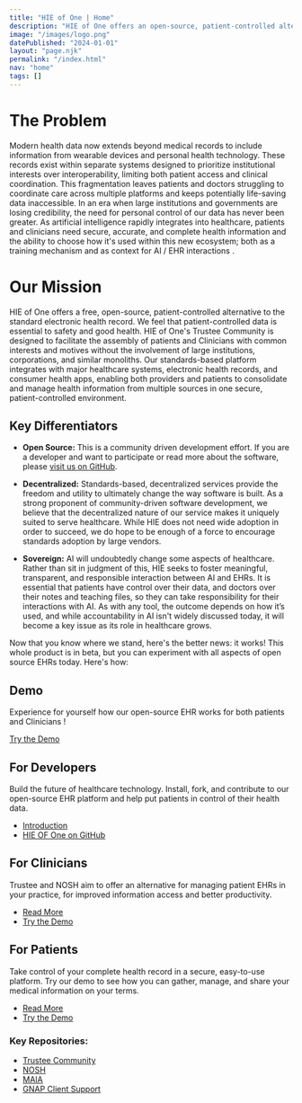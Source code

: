 ```yaml
---
title: "HIE of One | Home"
description: "HIE of One offers an open-source, patient-controlled alternative to the standard electronic health record."
image: "/images/logo.png"
datePublished: "2024-01-01"
layout: "page.njk"
permalink: "/index.html"
nav: "home"
tags: []
---
```


# The Problem

Modern health data now extends beyond medical records to include information from wearable devices and personal health technology. These records exist within separate systems designed to prioritize institutional interests over interoperability, limiting both patient access and clinical coordination. This fragmentation leaves patients and doctors struggling to coordinate care across multiple platforms and keeps potentially life-saving data inaccessible. In an era when large institutions and governments are losing credibility, the need for personal control of our data has never been greater. As artificial intelligence rapidly integrates into healthcare, patients and clinicians need secure, accurate, and complete health information and the ability to choose how it's used within this new ecosystem; both as a training mechanism and as context for AI / EHR interactions .

# Our Mission

HIE of One offers a free, open-source, patient-controlled alternative to the standard electronic health record. We feel that patient-controlled data is essential to safety and good health. HIE of One's Trustee Community is designed to facilitate the assembly of patients and Clinicians with common interests and motives without the involvement of large institutions, corporations, and similar monoliths. Our standards-based platform integrates with major healthcare systems, electronic health records, and consumer health apps, enabling both providers and patients to consolidate and manage health information from multiple sources in one secure, patient-controlled environment.

## Key Differentiators

- **Open Source:** This is a community driven development effort. If you are a developer and want to participate or read more about the software, please [visit us on GitHub](https://github.com/HIEofOne).

- **Decentralized:** Standards-based, decentralized services provide the freedom and utility to ultimately change the way software is built. As a strong proponent of community-driven software development, we believe that the decentralized nature of our service makes it uniquely suited to serve healthcare. While HIE does not need wide adoption in order to succeed, we do hope to be enough of a force to encourage standards adoption by large vendors.

- **Sovereign:** AI will undoubtedly change some aspects of healthcare. Rather than sit in judgment of this, HIE seeks to foster meaningful, transparent, and responsible interaction between AI and EHRs. It is essential that patients have control over their data, and doctors over their notes and teaching files, so they can take responsibility for their interactions with AI. As with any tool, the outcome depends on how it’s used, and while accountability in AI isn't widely discussed today, it will become a key issue as its role in healthcare grows.

Now that you know where we stand, here's the better news: it works! This whole product is in beta, but you can experiment with all aspects of open source EHRs today. Here's how:

## Demo

Experience for yourself how our open-source EHR works for both patients and Clinicians !

[Try the Demo](/demo/)

<div class="verticals">
<div class="vertical">

## For Developers

Build the future of healthcare technology. Install, fork, and contribute to our open-source EHR platform and help put patients in control of their health data.

- [Introduction](/developers/)
- [HIE OF One on GitHub](https://github.com/HIEofOne)

</div>
<div class="vertical">

## For Clinicians

Trustee and NOSH aim to offer an alternative for managing patient EHRs in your practice, for improved information access and better productivity.

- [Read More](/clinicians/)
- [Try the Demo](/demo/)

</div>
<div class="vertical">

## For Patients

Take control of your complete health record in a secure, easy-to-use platform. Try our demo to see how you can gather, manage, and share your medical information on your terms.

- [Read More](/patients/)
- [Try the Demo](/demo/)

</div>
</div>

### Key Repositories:

- [Trustee Community](https://github.com/HIEofOne/Trustee-Community)
- [NOSH](https://github.com/shihjay2/nosh3)
- [MAIA](https://github.com/abeuscher/vue-ai-example)
- [GNAP Client Support](https://github.com/hieofone/vue3-gnap)
